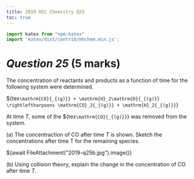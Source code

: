 ```yaml
---
title: 2019 HSC Chemistry Q25
toc: true
---
```


```js
import katex from "npm:katex"
import 'katex/dist/contrib/mhchem.min.js';
```

# *Question 25* (5 marks)

The concentration of reactants and products as a function of time for the following system were determined.

${tex`\mathrm{CO}{_{(g)}} + \mathrm{H}_2\mathrm{O}{_{(g)}} \rightleftharpoons \mathrm{CO}_2{_{(g)}} + \mathrm{H}_2{_{(g)}}`}

At time _T_, some of the ${tex`\mathrm{CO}{_{(g)}}`} was removed from the system.

(a) The concentraction of CO after time _T_ is shown.
Sketch the concentrations after time T for the remaining species.

${await FileAttachment("2019-q25b.jpg").image()}


(b) Using collision theory, explain the change in the concentration of CO after time _T_.
